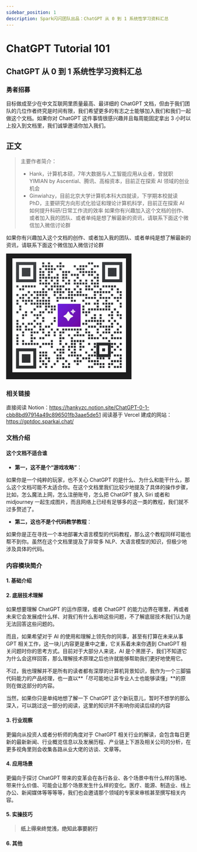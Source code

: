 ```yaml
---
sidebar_position: 1
description: Spark闪闪团队出品：ChatGPT 从 0 到 1 系统性学习资料汇总
---
```


# ChatGPT Tutorial 101

## ChatGPT 从 0 到 1 系统性学习资料汇总

### 勇者招募

目标做成至少在中文互联网里质量最高、最详细的 ChatGPT 文档，但由于我们团队的几位作者终究是时间有限，我们希望更多的有志之士能够加入我们和我们一起做这个文档。如果你对 ChatGPT 这件事情很感兴趣并且每周能固定拿出 3 小时以上投入到文档里，我们诚挚邀请你加入我们。

## 正文

> 主要作者简介：
>
> * Hank，计算机本硕，7年大数据与人工智能应用从业者，曾就职 YIMIAN by Ascential、腾讯、高榕资本，目前正在探索 AI 领域的创业机会
> * Ginwiahzy，目前北京大学计算机本科大四就读，下学期本校就读 PhD，主要研究方向形式化验证和理论计算机科学，目前正在探索 AI 如何提升科研/日常工作流的效率 如果你有兴趣加入这个文档的创作、或者加入我的团队、或者单纯是想了解最新的资讯，请联系下面这个微信加入微信讨论群

如果你有兴趣加入这个文档的创作、或者加入我的团队、或者单纯是想了解最新的资讯，请联系下面这个微信加入微信讨论群

![](./assets/sparkshanshan-wechat-qrcode.png)

### 相关链接

直接阅读 Notion：https://hankyzc.notion.site/ChatGPT-0-1-cbb8bd97914a49c896501fb3aae5de51 阅读基于 Vercel 建成的网站：https://gptdoc.sparkai.chat/

### 文档介绍

#### 这个文档不适合谁

* **第一，这不是个“游戏攻略”**：

如果你是一个纯粹的玩家，也不关心 ChatGPT 的是什么、为什么和能干什么，那么这个文档可能不太适合你。在这个文档里我们比较少地提及了具体的操作步骤，比如，怎么魔法上网，怎么注册账号，怎么把 ChatGPT 接入 Siri 或者和 midjourney 一起生成图片，而且网络上已经有足够多的这一类的教程，我们就不过多赘述了。

* **第二，这也不是个代码教学教程**：

如果你是正在寻找一个本地部署大语言模型的代码教程，那么这个教程同样可能也帮不到你。虽然在这个文档里提及了非常多 NLP、大语言模型的知识，但极少地涉及具体的代码。

### 内容模块简介

#### 1. 基础介绍

#### 2. 底层技术理解

如果想要理解 ChatGPT 的运作原理，或者 ChatGPT 的能力边界在哪里，再或者未来它会发展成什么样、对我们有什么影响这些问题，不了解底层技术我们认为是无法回答这些问题的。

而且，如果希望对于 AI 的使用和理解上领先你的同事，甚至有打算在未来从事 GPT 相关工作，这一块儿内容更是重中之重，它关系着未来你遇到 ChatGPT 相关问题时你的思考方式。目前对于大部分人来说，AI 是个黑匣子，我们不知道它为什么会这样回答，那么理解技术原理之后也许就能够帮助我们更好地使用它。

不过，我也理解并不是所有的读者都有深厚的计算机背景知识，我作为一个三脚猫代码能力的产品经理，也一直以**「尽可能地让非专业人士也能够读懂」**的原则在做这部分的内容。

当然，如果你只是单纯地想了解一下 ChatGPT 这个新玩意儿，暂时不想学的那么深入，可以跳过这一部分的阅读，这里的知识并不影响你阅读后续的内容

#### 3. 行业观察

更偏向从投资人或者分析师的角度对于 ChatGPT 相关行业的解读，会包含每日更新的最新新闻、行业概览信息以及发展历程、产业链上下游及相关公司的分析，在更多视角里则会收集各路从业大佬的访谈、文章等。

#### 4. 应用场景

更偏向于探讨 ChatGPT 带来的变革会在各行各业、各个场景中有什么样的落地、带来什么价值、可能会让那个场景发生什么样的变化。医疗、能源、制造业、线上办公、新闻媒体等等等等，我们也会邀请那个领域的专家来审核甚至撰写相关内容。

#### 5. 实操技巧

> **纸上得来终觉浅，绝知此事要躬行**

#### 6. 其他
